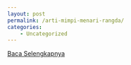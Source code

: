 ```yaml
---
layout: post
permalink: /arti-mimpi-menari-rangda/
categories:
    - Uncategorized
---
```


[Baca Selengkapnya](/03)